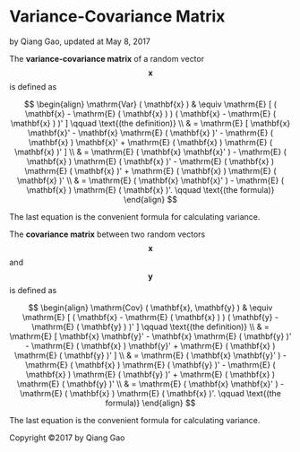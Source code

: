 # Variance-Covariance Matrix

by Qiang Gao, updated at May 8, 2017

The **variance-covariance matrix** of a random vector $$\mathbf{x}$$ is defined as

$$
\begin{align}
\mathrm{Var} ( \mathbf{x} ) & \equiv
\mathrm{E} [ ( \mathbf{x} - \mathrm{E} ( \mathbf{x} ) )
( \mathbf{x} - \mathrm{E} ( \mathbf{x} ) )' ]
\qquad \text{(the definition)}
\\ & =
\mathrm{E} [ \mathbf{x} \mathbf{x}' -
\mathbf{x} \mathrm{E} ( \mathbf{x} )' -
\mathrm{E} ( \mathbf{x} ) \mathbf{x}' +
\mathrm{E} ( \mathbf{x} ) \mathrm{E} ( \mathbf{x} )' ]
\\ & =
\mathrm{E} ( \mathbf{x} \mathbf{x}' ) -
\mathrm{E} ( \mathbf{x} ) \mathrm{E} ( \mathbf{x} )' -
\mathrm{E} ( \mathbf{x} ) \mathrm{E} ( \mathbf{x} )' +
\mathrm{E} ( \mathbf{x} ) \mathrm{E} ( \mathbf{x} )'
\\ & =
\mathrm{E} ( \mathbf{x} \mathbf{x}' ) -
\mathrm{E} ( \mathbf{x} ) \mathrm{E} ( \mathbf{x} )'.
\qquad \text{(the formula)}
\end{align}
$$

The last equation is the convenient formula for calculating variance.

The **covariance matrix** between two random vectors $$\mathbf{x}$$ and $$\mathbf{y}$$ is defined as

$$
\begin{align}
\mathrm{Cov} ( \mathbf{x}, \mathbf{y} ) & \equiv
\mathrm{E} [ ( \mathbf{x} - \mathrm{E} ( \mathbf{x} ) )
( \mathbf{y} - \mathrm{E} ( \mathbf{y} ) )' ]
\qquad \text{(the definition)}
\\ & =
\mathrm{E} [ \mathbf{x} \mathbf{y}' -
\mathbf{x} \mathrm{E} ( \mathbf{y} )' -
\mathrm{E} ( \mathbf{x} ) \mathbf{y}' +
\mathrm{E} ( \mathbf{x} ) \mathrm{E} ( \mathbf{y} )' ]
\\ & =
\mathrm{E} ( \mathbf{x} \mathbf{y}' ) -
\mathrm{E} ( \mathbf{x} ) \mathrm{E} ( \mathbf{y} )' -
\mathrm{E} ( \mathbf{x} ) \mathrm{E} ( \mathbf{y} )' +
\mathrm{E} ( \mathbf{x} ) \mathrm{E} ( \mathbf{y} )'
\\ & =
\mathrm{E} ( \mathbf{x} \mathbf{x}' ) -
\mathrm{E} ( \mathbf{x} ) \mathrm{E} ( \mathbf{x} )'.
\qquad \text{(the formula)}
\end{align}
$$

The last equation is the convenient formula for calculating variance.

Copyright ©2017 by Qiang Gao

